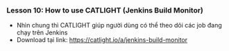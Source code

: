 ### Lesson 10: How to use CATLIGHT (Jenkins Build Monitor)
- Nhìn chung thì CATLIGHT giúp người dùng có thể theo dõi các job đang chạy trên Jenkins
- Download tại link: https://catlight.io/a/jenkins-build-monitor
